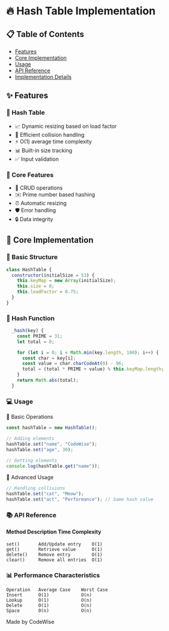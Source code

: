 # 🔥 Hash Table Implementation

## 📋 Table of Contents

- [Features](#features)
- [Core Implementation](#core-implementation)
- [Usage](#usage)
- [API Reference](#api-reference)
- [Implementation Details](#implementation-details)

## ✨ Features

### 🎯 Hash Table

- 📈 Dynamic resizing based on load factor
- 🔄 Efficient collision handling
- ⚡ O(1) average time complexity
- 📊 Built-in size tracking
- ✅ Input validation

### 👥 Core Features

- 💾 CRUD operations
- ✉️ Prime number based hashing
- ⏰ Automatic resizing
- 🛡️ Error handling
- 🔒 Data integrity

## 🚀 Core Implementation

### 🔨 Basic Structure

```javascript
class HashTable {
  constructor(initialSize = 53) {
    this.keyMap = new Array(initialSize);
    this.size = 0;
    this.loadFactor = 0.75;
  }
}
```

### 🎯 Hash Function

```javascript
  _hash(key) {
    const PRIME = 31;
    let total = 0;

    for (let i = 0; i < Math.min(key.length, 100); i++) {
      const char = key[i];
      const value = char.charCodeAt(0) - 96;
      total = (total * PRIME + value) % this.keyMap.length;
    }
    return Math.abs(total);
  }
```

### 💻 Usage

🌟 Basic Operations

```javascript
const hashTable = new HashTable();

// Adding elements
hashTable.set("name", "CodeWise");
hashTable.set("age", 30);

// Getting elements
console.log(hashTable.get("name"));
```

🔄 Advanced Usage

```javascript
// Handling collisions
hashTable.set("cat", "Meow");
hashTable.set("act", "Performance"); // Same hash value
```

### 📚 API Reference

#### Method Description Time Complexity

```
set()       Add/Update entry    O(1)
get()       Retrieve value      O(1)
delete()    Remove entry        O(1)
clear()     Remove all entries  O(1)
```

### 📊 Performance Characteristics

```
Operation	Average Case	Worst Case
Insert      O(1)            O(n)
Lookup      O(1)            O(n)
Delete      O(1)            O(n)
Space       O(n)            O(n)
```

Made by CodeWise
